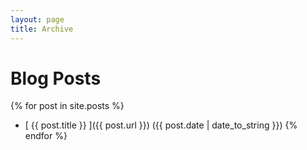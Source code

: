 ```yaml
---
layout: page
title: Archive
---
```


# Blog Posts

{% for post in site.posts %}
  * [ {{ post.title }} ]({{ post.url }}) ({{ post.date | date_to_string }})
{% endfor %}
